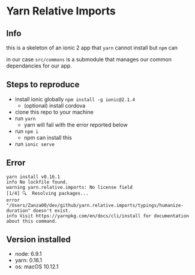 # Yarn Relative Imports

## Info
this is a skeleton of an ionic 2 app that `yarn` cannot install but `npm` can

in our case `src/commons` is a submodule that manages our common dependancies for our app.


## Steps to reproduce
- install ionic globally `npm install -g ionic@2.1.4`
    - (optional) install cordova
- clone this repo to your machine
- run `yarn`
    - yarn will fail with the error reported below
- run `npm i`
    - npm can install this
- run `ionic serve`


## Error

```
yarn install v0.16.1
info No lockfile found.
warning yarn.relative.imports: No license field
[1/4] 🔍  Resolving packages...
error "/Users/Zanza00/dev/github/yarn.relative.imports/typings/humanize-duration" doesn't exist.
info Visit https://yarnpkg.com/en/docs/cli/install for documentation about this command.
```
## Version installed

- node: 6.9.1 
- yarn: 0.16.1
- os: macOS 10.12.1 
